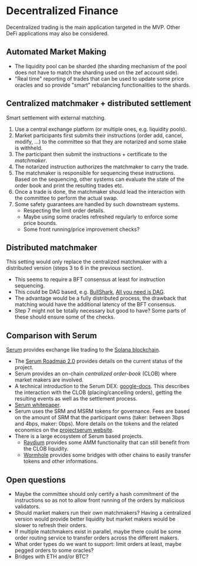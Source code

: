 # Decentralized Finance

Decentralized trading is the main application targeted in the MVP.
Other DeFi applications may also be considered.

## Automated Market Making

- The liquidity pool can be sharded (the sharding mechanism of the pool does
  not have to match the sharding used on the zef account side).
- "Real time" reporting of trades that can be used to update some price oracles
  and so provide "smart" rebalancing functionalities to the shards.

## Centralized matchmaker + distributed settlement

Smart settlement with external matching.
1. Use a central exchange platform (or multiple ones, e.g. liquidity pools).
2. Market participants first submits their instructions (order add, cancel,
   modify, ...) to the committee so that they are notarized and some stake is
   withheld.
3. The participant then submit the instructions + certificate to the *matchmaker*.
4. The notarized instruction authorizes the matchmaker to carry the trade.
5. The matchmaker is responsible for sequencing these instructions. Based on
   the sequencing, other systems can evaluate the state of the order book and
   print the resulting trades etc.
6. Once a trade is done, the matchmaker should lead the interaction with the
   committee to perform the actual swap.
7. Some safety guarantees are handled by such downstream systems.
    - Respecting the limit order details.
    - Maybe using some oracles refreshed regularly to enforce some price
      bounds.
    - Some front running/price improvement checks?

## Distributed matchmaker

This setting would only replace the centralized matchmaker with a distributed
version (steps 3 to 6 in the previous section).
- This seems to require a BFT consensus at least for instruction sequencing.
- This could be DAG based, e.g. [BullShark](https://arxiv.org/pdf/2201.05677.pdf),
  [All you need is DAG](https://arxiv.org/pdf/2102.08325.pdf).
- The advantage would be a fully distributed process, the drawback that matching
  would have the additional latency of the BFT consensus.
- Step 7 might not be totally necessary but good to have? Some parts of these
  should ensure some of the checks.

## Comparison with Serum

[Serum](https://www.projectserum.com/) provides exchange like trading to the
[Solana blockchain](https://solana.com/).

- The [Serum Roadmap 2.0](https://projectserum.medium.com/serum-roadmap-2-0-cc4f0405501)
  provides details on the current status of the project.
- Serum provides an on-chain *centralized order-book* (CLOB) where market
  makers are involved.
- A technical introduction to the Serum DEX: [google-docs](https://docs.google.com/document/d/1isGJES4jzQutI0GtQGuqtrBUqeHxl_xJNXdtOv4SdII/edit).
  This describes the interaction with the CLOB (placing/cancelling orders), getting
  the resulting events as well as the settlement process.
- [Serum whitepaper](https://assets.website-files.com/61382d4555f82a75dc677b6f/61384a6d5c937269dbed185c_serum_white_paper.88d98f84.pdf).
- Serum uses the SRM and MSRM tokens for governance. Fees are based on the amount of
  SRM that the participant owns (taker: between 3bps and 4bps, maker: 0bps). More
  details on the tokens and the related economics on the [projectserum website](https://www.projectserum.com/serum-token-summary).
- There is a large ecosystem of Serum based projects.
  - [Raydium](https://raydium.io/) provides some AMM functionality that can still
    benefit from the CLOB liquidity.
  - [Wormhole](https://solana.com/wormhole) provides some bridges with other
    chains to easily transfer tokens and other informations.

## Open questions
- Maybe the committee should only certify a hash commitment of the instructions
  so as not to allow front running of the orders by malicious validators.
- Should market makers run their own matchmakers? Having a centralized version
  would provide better liquidity but market makers would be slower to refresh their
  orders.
- If multiple matchmakers exist in parallel, maybe there could be some order
  routing service to transfer orders across the different makers.
- What order types do we want to support: limit orders at least, maybe pegged
  orders to some oracles?
- Bridges with ETH and/or BTC?
